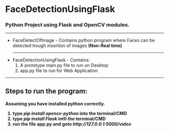 <h1>FaceDetectionUsingFlask</h1>
<h3>Python Project using Flask and OpenCV modules.</h3>

<hr>
<ul>
<li>FaceDetectOfImage - Contains python program where Faces can be detected trough <i>insertion</i> of images <b>(Non-Real time)</b>
<hr>
<li>FaceDetectionUsingFlask - Contains:
  <ol>
    <li>A prototype main.py file to run on Desktop
    <li>app.py file to run for Web Application
  </ol>
</ul>
<hr>
<h2>Steps to run the program:</h2>
<h4>Assuming you have installed <b>python</b> correctly.
<ol type="1">
  <li>type <i>pip install opencv-python</i> into the terminal/CMD
  <li>type <i>pip install Flask</i> int0 the terminal/CMD
  <li>run the file app.py and goto <i>http://127.0.0.1:5000/video</i>
</ol>
